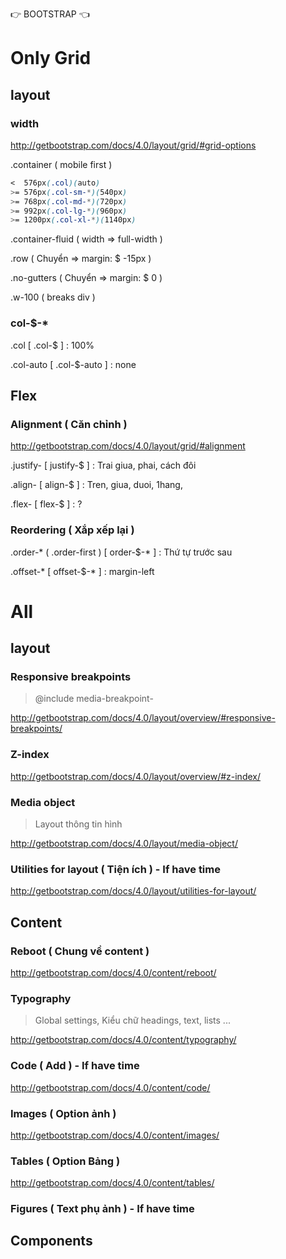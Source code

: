 👉 BOOTSTRAP 👈

# Only Grid
## layout
### width
http://getbootstrap.com/docs/4.0/layout/grid/#grid-options

.container ( mobile first )
```css
<  576px(.col)(auto)
>= 576px(.col-sm-*)(540px)
>= 768px(.col-md-*)(720px)
>= 992px(.col-lg-*)(960px)
>= 1200px(.col-xl-*)(1140px)
```
.container-fluid ( width => full-width )

.row ( Chuyển => margin: $ -15px )

.no-gutters ( Chuyển => margin: $ 0 )

.w-100 ( breaks div )

### col-$-*
.col [ .col-$ ] : 100%

.col-auto [ .col-$-auto ] : none

## Flex
### Alignment ( Căn chỉnh )
http://getbootstrap.com/docs/4.0/layout/grid/#alignment

.justify- [ justify-$ ] : Trai giua, phai, cách đôi

.align- [ align-$ ] : Tren, giua, duoi, 1hang, 

.flex- [ flex-$ ] : ?

### Reordering ( Xắp xếp lại )
.order-* ( .order-first ) [ order-$-* ] : Thứ tự trước sau

.offset-* [ offset-$-* ] : margin-left

# All
## layout
### Responsive breakpoints
> @include media-breakpoint-

http://getbootstrap.com/docs/4.0/layout/overview/#responsive-breakpoints/

### Z-index
http://getbootstrap.com/docs/4.0/layout/overview/#z-index/

### Media object
> Layout thông tin hình

http://getbootstrap.com/docs/4.0/layout/media-object/

### Utilities for layout ( Tiện ích ) - If have time
http://getbootstrap.com/docs/4.0/layout/utilities-for-layout/

## Content
### Reboot ( Chung về content )
http://getbootstrap.com/docs/4.0/content/reboot/

### Typography
> Global settings, Kiểu chữ headings, text, lists ...

http://getbootstrap.com/docs/4.0/content/typography/

### Code ( Add ) - If have time
http://getbootstrap.com/docs/4.0/content/code/

### Images ( Option ảnh )
http://getbootstrap.com/docs/4.0/content/images/

### Tables ( Option Bảng )
http://getbootstrap.com/docs/4.0/content/tables/

### Figures ( Text phụ ảnh ) - If have time

## Components